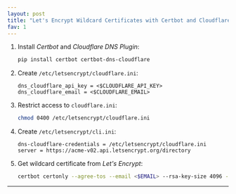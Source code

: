 ```yaml
---
layout: post
title: "Let's Encrypt Wildcard Certificates with Certbot and Cloudflare DNS"
fav: 1
---
```


1. Install *Certbot* and *Cloudflare DNS Plugin*:
   ```bash
   pip install certbot certbot-dns-cloudflare
   ```
2. Create `/etc/letsencrypt/cloudflare.ini`:
   ```
   dns_cloudflare_api_key = <$CLOUDFLARE_API_KEY>
   dns_cloudflare_email = <$CLOUDFLARE_EMAIL>
   ```
3. Restrict access to `cloudflare.ini`:
   ```bash
   chmod 0400 /etc/letsencrypt/cloudflare.ini
   ```
4. Create `/etc/letsencrypt/cli.ini`:
   ```
   dns-cloudflare-credentials = /etc/letsencrypt/cloudflare.ini
   server = https://acme-v02.api.letsencrypt.org/directory
   ```
5. Get wildcard certificate from *Let's Encrypt*:
   ```bash
   certbot certonly --agree-tos --email <$EMAIL> --rsa-key-size 4096 --dns-cloudflare -d *.<$DOMAIN>
   ```

---
